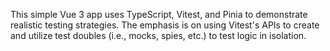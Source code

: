 This simple Vue 3 app uses TypeScript, Vitest, and Pinia to demonstrate realistic testing strategies. The emphasis is on using Vitest's APIs to create and utilize test doubles (i.e., mocks, spies, etc.) to test logic in isolation.
